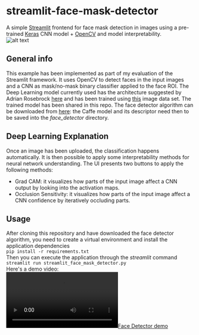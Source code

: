 # streamlit-face-mask-detector
A simple [Streamlit](https://www.streamlit.io/) frontend for face mask detection in images using a pre-trained [Keras](https://keras.io/) CNN model + [OpenCV](https://opencv.org/) and model interpretability.  
![alt text](https://github.com/virtualramblas/streamlit-face-mask-detector/raw/master/images/demo_image.PNG "Demo image")  
## General info
This example has been implemented as part of my evaluation of the Streamlit framework. It uses OpenCV to detect faces in the input images and a CNN as mask/no-mask binary classifier applied to the face ROI. The Deep Learning model currently used has the architecture suggested by Adrian Rosebrock [here](https://www.pyimagesearch.com/2020/05/04/covid-19-face-mask-detector-with-opencv-keras-tensorflow-and-deep-learning/) and has been trained using [this](https://github.com/prajnasb/observations/tree/master/experiements/data) image data set. The trained model has been shared in this repo. The face detector algorithm can be downloaded from [here](https://github.com/Shiva486/facial_recognition): the Caffe model and its descriptor need then to be saved into the *face_detector* directory.    
## Deep Learning Explanation
Once an image has been uploaded, the classification happens automatically. It is then possible to apply some interpretability methods for neural network understanding. The UI presents two buttons to apply the following methods:
- Grad CAM: it visualizes how parts of the input image affect a CNN output by looking into the activation maps.
- Occlusion Sensitivity: it visualizes how parts of the input image affect a CNN confidence by iteratively occluding parts.
## Usage
After cloning this repository and have downloaded the face detector algorithm, you need to create a virtual environment and install the application dependencies  
```pip install -r requirements.txt```  
Then you can execute the application through the *streamlit* command  
```streamlit run streamlit_face_mask_detector.py```  
Here's a demo video:  
[![Face Detector demo](https://github.com/virtualramblas/streamlit-face-mask-detector/tree/master/videos/streamlit-st_face_mask_detector_expl-2020-05-17-23-05-29.webm.mp4)](https://github.com/virtualramblas/streamlit-face-mask-detector/tree/master/videos/streamlit-st_face_mask_detector_expl-2020-05-17-23-05-29.webm.mp4)

